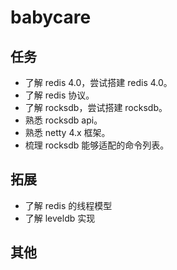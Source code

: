 # babycare

## 任务

- 了解 redis 4.0，尝试搭建 redis 4.0。
- 了解 redis 协议。
- 了解 rocksdb，尝试搭建 rocksdb。
- 熟悉 rocksdb api。
- 熟悉 netty 4.x 框架。
- 梳理 rocksdb 能够适配的命令列表。


## 拓展

- 了解 redis 的线程模型
- 了解 leveldb 实现

## 其他

